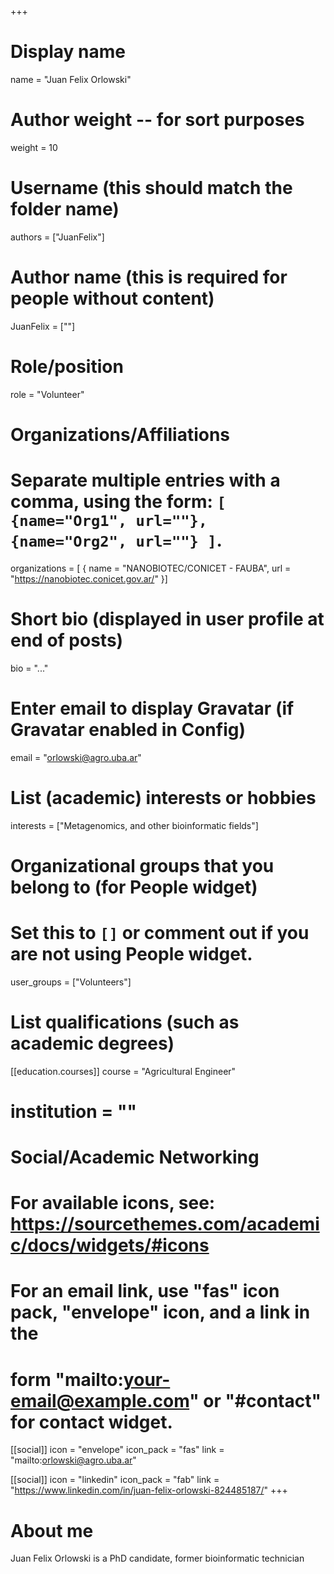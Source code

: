 +++
# Display name
name = "Juan Felix Orlowski"

# Author weight -- for sort purposes
weight = 10

# Username (this should match the folder name)
authors = ["JuanFelix"]

# Author name (this is required for people without content)
JuanFelix = [""]

# Role/position
role = "Volunteer"

# Organizations/Affiliations
#   Separate multiple entries with a comma, using the form: `[ {name="Org1", url=""}, {name="Org2", url=""} ]`.
organizations = [ { name = "NANOBIOTEC/CONICET - FAUBA", url = "https://nanobiotec.conicet.gov.ar/" }]

# Short bio (displayed in user profile at end of posts)
bio = "..."

# Enter email to display Gravatar (if Gravatar enabled in Config)
email = "orlowski@agro.uba.ar"

# List (academic) interests or hobbies
interests = ["Metagenomics, and other bioinformatic fields"]

# Organizational groups that you belong to (for People widget)
#   Set this to `[]` or comment out if you are not using People widget.
user_groups = ["Volunteers"]

# List qualifications (such as academic degrees)
[[education.courses]]
  course = "Agricultural Engineer"
  # institution = ""


# Social/Academic Networking
# For available icons, see: https://sourcethemes.com/academic/docs/widgets/#icons
#   For an email link, use "fas" icon pack, "envelope" icon, and a link in the
#   form "mailto:your-email@example.com" or "#contact" for contact widget.

[[social]]
  icon = "envelope"
  icon_pack = "fas"
  link = "mailto:orlowski@agro.uba.ar"

[[social]]
  icon = "linkedin"
  icon_pack = "fab"
  link = "https://www.linkedin.com/in/juan-felix-orlowski-824485187/"
+++

# About me 

Juan Felix Orlowski is a PhD candidate, former bioinformatic technician
